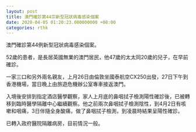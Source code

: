 ```yaml
---
layout: post
title: 澳門確診第44宗新型冠狀病毒感染個案
date: 2020-04-05 01:20:23.000000000 +08:00
categories: rthk
---
```


澳門確診第44例新型冠狀病毒感染個案。

52歲的患者，是長居英國無業的澳門居民，他47歲的太太同20歲的兒子，在早前確診。

一家三口和另外兩名親友，上月26日由倫敦坐國泰航空CX250出發，27日下午到香港機場，當日晚上由旅遊危機辦公室專車接返澳門。

入境後安排到指定酒店醫學觀察，家人上月底的鼻咽拭子檢測陽性確診後，已被轉移到臨時醫學隔離中心繼續觀察。他之前兩次鼻咽拭子檢測陰性，到4月2日有咳嗽和咽痛，3日伴隨全身酸痛，做了鼻咽拭子檢測，到凌晨時結果呈陽性確診。

已轉入政府醫院隔離病房，目前情況一般。
